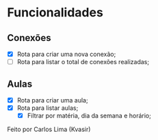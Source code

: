 # Funcionalidades

## Conexões

- [x] Rota para criar uma nova conexão;
- [ ] Rota para listar o total de conexões realizadas;

## Aulas

- [x] Rota para criar uma aula;
- [x] Rota para listar aulas;
   - [x] Filtrar por matéria, dia da semana e horário;

Feito por Carlos Lima (Kvasir)